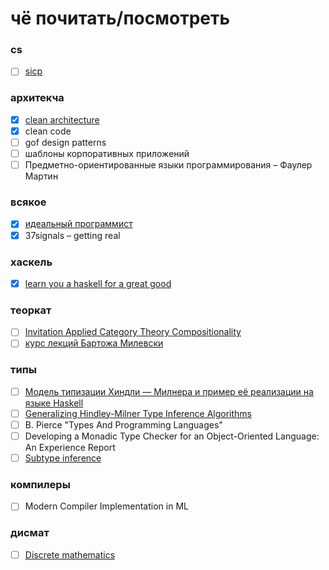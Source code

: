 # чё почитать/посмотреть

### cs
- [ ] [sicp](http://newstar.rinet.ru/~goga/sicp/sicp.pdf)

### архитекча
- [x] [clean architecture](https://www.twirpx.com/file/2334249/)
- [x] clean code
- [ ] gof design patterns
- [ ] шаблоны корпоративных приложений
- [ ] Предметно-ориентированные языки программирования – Фаулер Мартин

### всякое
- [x] [идеальный программист](https://www.bambook.com/book/rus/idealnyiy-programmist-kak-stat-professionalom-razrabotki-po-1807659?gclid=CjwKCAiAhc7yBRAdEiwAplGxX9Cwg_yIGSStY8sw7SNaERhGAkY7A25BM2gPCuRqWA20vBVHF2C0VBoCP0QQAvD_BwE)
- [x] 37signals – getting real 

### хаскель

- [x] [learn you a haskell for a great good](http://learnyouahaskell.com/)

### теоркат
- [ ] [Invitation Applied Category Theory Compositionality](https://www.amazon.com/Invitation-Applied-Category-Theory-Compositionality/dp/1108711820/ref=sr_1_3?adid=082VK13VJJCZTQYGWWCZ&campaign=211041&creative=374001&keywords=Category+Theory+for+Programmers&qid=1582548063&s=books&sr=1-3)
- [ ] [курс лекций Бартожа Милевски](https://www.youtube.com/watch?v=I8LbkfSSR58&list=PLbgaMIhjbmEnaH_LTkxLI7FMa2HsnawM_)

### типы

- [ ] [Модель типизации Хиндли — Милнера и пример её реализации на языке Haskell](http://www.fprog.ru/2010/issue5/roman-dushkin-hindley-milner/)
- [ ] [Generalizing Hindley-Milner Type Inference Algorithms](http://citeseerx.ist.psu.edu/viewdoc/download?doi=10.1.1.18.9348&rep=rep1&type=pdf)
- [ ] B. Pierce "Types And Programming Languages"
- [ ] Developing a Monadic Type Checker for an
Object-Oriented Language: An Experience Report
- [ ] [Subtype inference](https://blog.polybdenum.com/2020/07/04/subtype-inference-by-example-part-1-introducing-cubiml.html)

### компилеры
- [ ] Modern Compiler Implementation in ML

### дисмат
- [ ] [Discrete mathematics](https://www.youtube.com/playlist?list=PLDDGPdw7e6Ag1EIznZ-m-qXu4XX3A0cIz)
